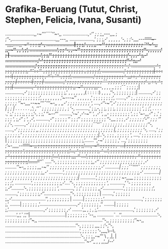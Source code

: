# Grafika-Beruang (Tutut, Christ, Stephen, Felicia, Ivana, Susanti)

………………….._,,-~’’’¯¯¯’’~-,,
………………..,-‘’ ; ; ;_,,---,,_ ; ;’’-,…………………………….._,,,---,,_
……………….,’ ; ; ;,-‘ , , , , , ‘-, ; ;’-,,,,---~~’’’’’’~--,,,_…..,,-~’’ ; ; ; ;__;’-,
……………….| ; ; ;,’ , , , _,,-~’’ ; ; ; ; ; ; ; ; ; ; ; ; ; ; ; ¯’’~’-,,_ ,,-~’’ , , ‘, ;’,
……………….’, ; ; ‘-, ,-~’’ ; ; ; ; ; ; ; ; ; ; ; ; ; ; ; ; ; ; ; ; ; ; ; ; ;’’-, , , , , ,’ ; |
…………………’, ; ;,’’ ; ; ; ; ; ; ; ; ; ; ; ; ; ; ; ; ; ; ; ; ; ; ; ; ; ; ; ; ; ;’-, , ,-‘ ;,-‘
………………….,’-‘ ; ; ; ; ; ; ; ; ; ; ; ; ; ; ; ; ; ; ; ; ; ; ; ; ; ; ; ; ; ; ; ; ;’’-‘ ;,,-‘
………………..,’ ; ; ; ; ; ; ; ; ; ; ; ;__ ; ; ; ; ; ; ; ; ; ; ; ; ; ; ; ; ; ; ; ; ; ; ‘-,’
………………,-‘ ; ; ; ; ; ; ; ; ; ;,-‘’¯: : ’’-, ; ; ; ; ; ; ; ; ; ; ; ; ; ; ; _ ; ; ; ; ;’,
……………..,’ ; ; ; ; ; ; ; ; ; ; ;| : : : : : :| ; ; ; ; ; ; ; ; ; ; ; ; ,-‘’¯: ¯’’-, ; ; ;’,
…………….,’ ; ; ; ; ; ; ; ; ; ; ; ‘-,_: : _,-‘ ; ; ; ; ; ; ; ; ; ; ; ; | : : : : : :| ; ; ; |
……………,’ ; ; ; ; ; ; ; ; ; ; ; ; ; ; ¯¯ ; ; ; ; ; ; ; ; ; ; ; ; ; ; ;’-,,_ : :,-‘ ; ; ; ;|
…………..,-‘ ; ; ; ; ; ; ; ; ; ; ; ; ; ; ,,-~’’ , , , , ,,,-~~-, , , , _ ; ; ;¯¯ ; ; ; ; ;|
..…………,-‘ ; ; ; ; ; ; ; ; ; ; ; ; ; ; ;,’ , , , , , , ,( : : : : :) , , , ,’’-, ; ; ; ; ; ; ; ;|
……….,-‘ ; ; ; ; ; ; ; ; ; ; ; ; ; ; ; ;’, , , , , , , , ,’~---~’’ , , , , , ,’ ; ; ; ; ; ; ; ;’,
…….,-‘’ ; _, ; ; ; ; ; ; ; ; ; ; ; ; ; ; ; ‘’~-,,,,--~~’’’¯’’’~-,,_ , ,_,-‘ ; ; ; ; ; ; ; ; ; ‘,
….,-‘’-~’’,-‘ ; ; ; ; ; ; ; ; ; ; ; ; ; ; ; ; ; ; | ; ; | . . . . . . ,’; ,’’¯ ; ; ; ; ; ; ; ; ; ,_ ; ‘-,
……….,’ ; ;,-, ; ;, ; ; ;, ; ; ; ; ; ; ; ; ; ; ‘, ; ;’, . . . . .,’ ;,’ ; ; ; ;, ; ; ;,’-, ; ;,’ ‘’~--‘’’
………,’-~’ ,-‘-~’’ ‘, ,-‘ ‘, ,,- ; ; ; ; ; ; ; ; ‘, ; ; ‘~-,,,-‘’ ; ,’ ; ; ; ; ‘, ;,-‘’ ; ‘, ,-‘,
……….,-‘’ ; ; ; ; ; ‘’ ; ; ;’’ ; ; ; ; ; ; ; ; ; ; ‘’-,,_ ; ; ; _,-‘ ; ; ; ; ; ;’-‘’ ; ; ; ‘’ ; ;’-,
……..,-‘ ; ; ; ; ; ; ; ; ; ; ; ; ; ; ; ; ; ; ; ; ; ; ; ; ;¯¯’’¯ ; ; ; ; ; ; ; ; , ; ; ; ; ; ; ; ; ;’’-,
……,-‘ ; ; ; ; ; ; ; ,, ; ; ; ; ; ; ; ; ; ; ; ; ; ; ; ; ; ; ; ; ; ; ; ; ; ; ; ; ; |, ; ; ; ; ; ; ; ; ; ; ‘-,
…..,’ ; ; ; ; ; ; ; ;,’ ; ; ; ; ; ; ; ; ; ; ; ; ; ; ; ; ; ; ; ; ; ; ; ; ; ; ; ; ; ;|..’-,_ ; ; ; , ; ; ; ; ; ‘,
….,’ ; ; ; ; ; ; ; ; | ; ; ; ; ; ; ; ; ; ; ; ; ; ; ; ; ; ; ; ; ; ; ; ; ; ; ; ; ; ;,’…….’’’,-~’ ; ; ; ; ; ,’
…,’ ; ; ; ; ; ; ; ; ;’~-,,,,,--~~’’’’’’~-,, ; ; ; ; ; ; ; ; ; ; ; ; ; ; ; ; ; ;,’…..,-~’’ ; ; ; ; ; ; ,-
…| ; ; ; ; ; ; ; ; ; ; ; ; ; ; ; ; ; ; ; ; ; ‘, ; ; ; ; ; ; ; ; ; ; ; ; ; ; ; ; ;,’…,-‘ ; ; ; ; ; ; ; ;,-‘
…’, ; ; ; ; ; ; ; ; ; ; ; ; ; ; ; ; ; ; ; ; ,-‘ ; ; ; ; ; ; ; ; ; ; ; ; ; ; ; ; ,’….’, ; ; ; ; _,,-‘’
….’, ; ; ; ; ; ; ; ; ; ; ; ; ; ; ; ; ; ; ,-‘’ ; ; ; ; ; ; ; ; ; ; ; ; ; ; ; ; ;,’…….’’~~’’¯
…..’’-, ; ; ; ; ; ; ; ; ; ; ; ; ; ;_,,-‘’ ; ; ; ; ; ; ; ; ; ; ; ; ; ; ; ; ; ,-‘
………’’~-,,_ ; ; ; ; _,,,-~’’ ; ; ; ; ; ; ; ; ; ; ; ; ; ; ; ; ; ; ; ;,-‘
………..| ; ; ;¯¯’’’’¯ ; ; ; ; ; ; ; ; ; ; ; ; ; ; ; ; ; ; ; ; ; ; ;,,-‘
………..’, ; ; ; ; ; ; ; ; ; ; ; ; ; ; ; ; ; ; ; ; ; ; ; ; ; ; ; ; ;,-‘
…………| ; ; ; ; ; ; ; ; ; ; ; ; ; ; ; ; ; ; ; ; ; ; ; ; ; ; ; ; ;|
…………’, ; ; ; ; ; ; ; ; ; ~-,,___ ; ; ; ; ; ; ; ; ; ; ; ; ; ;’,
………….’, ; ; ; ; ; ; ; ; ; ; ;,-‘….’’-, ; ; ; ; ; ; ; ; ; ; ; ; ‘,
………..,’ ‘- ; ; ; ; ; ; ; ; ;,-‘’……….’-, ; ; ; ; ; ; ; ; ; ; ; ‘,
……….,’ ; ;’ ; ; ; ; ; ; ,,-‘…………….’, ; ; ; ; ; ; ; ; ; ; ;’,
………,’ ; ; ; ; ; ; ; ;,-‘’…………………’’-, ; ; ; ; ; ; ; ; ; |
……..,’ ; ; ; ; ; ; ;,,-‘………………………’’, ; ; ; ; ; ; ; ; |
……..| ; ; ; ; ; ; ;,’…………………………,’ ; ; ; ; ; ; ; ;,’
……..| ; ; ; ; ; ; ,’………………………..,-‘ ; ; ; ; ; ; ; ,’’
……..| ; ; ; ; ; ;,’……………………….,-‘ ; ; ; ; ; ; ; ,-‘
……..’,_ , ; , ;,’……………………….,’ ; ; ; ; ; ; ; ,-‘
………’,,’,¯,’,’’|……………………….| ; ; ; ; ; ; ; ; ‘--,,
………….¯…’’………………………..’-, ; ; ; ; ; ; ; ; ; ;’’~,,
……………………………………………’’-,, ; ; ; ; ; ; ; ; ; ;’’~-,,
………………………………………………..’’-, ; ; ; ; ; ,,_ ; ;’-,’’-,
…………………………………………………..’, ; ; ; ; ; ; ‘-,__,\\--\\.
……………………………………………………’-, ; ; ;,,-~’’’ \\ , ,|, |
………………………………………………………’’~-‘’_ , , ,,’,_/--‘